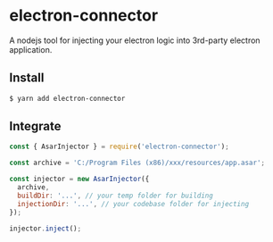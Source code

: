 # electron-connector

A nodejs tool for injecting your electron logic into 3rd-party electron application.

## Install
```bash
$ yarn add electron-connector
```

## Integrate
```js
const { AsarInjector } = require('electron-connector');

const archive = 'C:/Program Files (x86)/xxx/resources/app.asar';

const injector = new AsarInjector({
  archive,
  buildDir: '...', // your temp folder for building
  injectionDir: '...', // your codebase folder for injecting
});

injector.inject();
```
